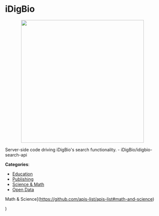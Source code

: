 # iDigBio
<p align="center">
    <img width="400" src="https://raw.githubusercontent.com/apis-list/apis-list/apis/idigbio/logo_256x256.png" />
</p>

Server-side code driving iDigBio's search functionality.  - iDigBio/idigbio-search-api



**Categories**:
- [Education](https://github.com/apis-list/apis-list#education)
- [Publishing](https://github.com/apis-list/apis-list#publishing)
- [Science & Math](https://github.com/apis-list/apis-list#science-and-math)
- [Open Data](https://github.com/apis-list/apis-list#open-data)



Math & Science](https://github.com/apis-list/apis-list#math-and-science)



)



